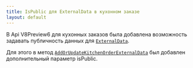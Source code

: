 ```yaml
---
title: IsPublic для ExternalData в кухонном заказе
layout: default
---
```


В Api V8Preview6 для кухонных заказов была добавлена возможность задавать публичность данных для [`ExternalData`](https://iiko.github.io/front.api.doc/2023/04/18/external-order-data-in-kitchen-orders.html).

Для этого в метод [`AddOrUpdateKitchenOrderExternalData`](https://iiko.github.io/front.api.sdk/v8/html/M_Resto_Front_Api_IOperationService_AddOrUpdateKitchenOrderExternalData.htm) был добавлен дополнительный параметр isPublic.
